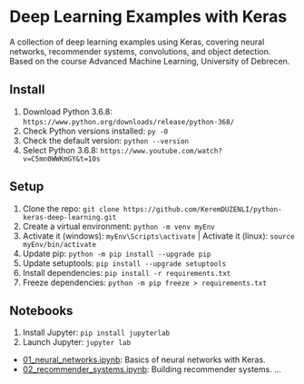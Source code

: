 # Deep Learning Examples with Keras

A collection of deep learning examples using Keras, covering neural networks, recommender systems, convolutions, and object detection. Based on the course Advanced Machine Learning, University of Debrecen.

## Install

1. Download Python 3.6.8: `https://www.python.org/downloads/release/python-368/`
2. Check Python versions installed: `py -0`
3. Check the default version: `python --version`
4. Select Python 3.6.8: `https://www.youtube.com/watch?v=C5mn0WWKmGY&t=10s`

## Setup

1. Clone the repo: `git clone https://github.com/KeremDUZENLI/python-keras-deep-learning.git`
2. Create a virtual environment: `python -m venv myEnv`
3. Activate it (windows): `myEnv\Scripts\activate` | Activate it (linux): `source myEnv/bin/activate`
4. Update pip: `python -m pip install --upgrade pip`
5. Update setuptools: `pip install --upgrade setuptools`
6. Install dependencies: `pip install -r requirements.txt`
7. Freeze dependencies: `python -m pip freeze > requirements.txt`

## Notebooks

1. Install Jupyter: `pip install jupyterlab`
2. Launch Jupyter: `jupyter lab`

- [01_neural_networks.ipynb](notebooks/01_neural_networks.ipynb): Basics of neural networks with Keras.
- [02_recommender_systems.ipynb](notebooks/02_recommender_systems.ipynb): Building recommender systems.
  ...
